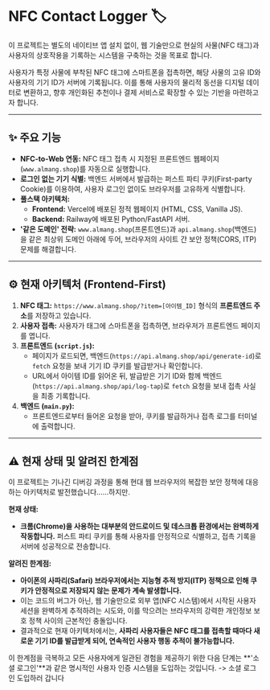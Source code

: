 # NFC Contact Logger 🏷️

이 프로젝트는 별도의 네이티브 앱 설치 없이, 웹 기술만으로 현실의 사물(NFC 태그)과 사용자의 상호작용을 기록하는 시스템을 구축하는 것을 목표로 합니다.

사용자가 특정 사물에 부착된 NFC 태그에 스마트폰을 접촉하면, 해당 사물의 고유 ID와 사용자의 기기 ID가 서버에 기록됩니다. 이를 통해 사용자의 물리적 동선을 디지털 데이터로 변환하고, 향후 개인화된 추천이나 결제 서비스로 확장할 수 있는 기반을 마련하고자 합니다.

---

## ✨ 주요 기능

- **NFC-to-Web 연동:** NFC 태그 접촉 시 지정된 프론트엔드 웹페이지(`www.almang.shop`)를 자동으로 실행합니다.
- **로그인 없는 기기 식별:** 백엔드 서버에서 발급하는 퍼스트 파티 쿠키(First-party Cookie)를 이용하여, 사용자 로그인 없이도 브라우저를 고유하게 식별합니다.
- **풀스택 아키텍처:**
  - **Frontend:** Vercel에 배포된 정적 웹페이지 (HTML, CSS, Vanilla JS).
  - **Backend:** Railway에 배포된 Python/FastAPI 서버.
- **'같은 도메인' 전략:** `www.almang.shop`(프론트엔드)과 `api.almang.shop`(백엔드)을 같은 최상위 도메인 아래에 두어, 브라우저의 사이트 간 보안 정책(CORS, ITP) 문제를 해결합니다.

---

## ⚙️ 현재 아키텍처 (Frontend-First)

1.  **NFC 태그:** `https://www.almang.shop/?item=[아이템_ID]` 형식의 **프론트엔드 주소**를 저장하고 있습니다.
2.  **사용자 접촉:** 사용자가 태그에 스마트폰을 접촉하면, 브라우저가 프론트엔드 페이지를 엽니다.
3.  **프론트엔드 (`script.js`):**
    - 페이지가 로드되면, 백엔드(`https://api.almang.shop/api/generate-id`)로 `fetch` 요청을 보내 기기 ID 쿠키를 발급받거나 확인합니다.
    - URL에서 아이템 ID를 읽어온 뒤, 발급받은 기기 ID와 함께 백엔드(`https://api.almang.shop/api/log-tap`)로 `fetch` 요청을 보내 접촉 사실을 최종 기록합니다.
4.  **백엔드 (`main.py`):**
    - 프론트엔드로부터 들어온 요청을 받아, 쿠키를 발급하거나 접촉 로그를 터미널에 출력합니다.

---

## ⚠️ 현재 상태 및 알려진 한계점

이 프로젝트는 기나긴 디버깅 과정을 통해 현대 웹 브라우저의 복잡한 보안 정책에 대응하는 아키텍처로 발전했습니다......하지만.

**현재 상태:**

- **크롬(Chrome)을 사용하는 대부분의 안드로이드 및 데스크톱 환경에서는 완벽하게 작동합니다.** 퍼스트 파티 쿠키를 통해 사용자를 안정적으로 식별하고, 접촉 기록을 서버에 성공적으로 전송합니다.

**알려진 한계점:**

- **아이폰의 사파리(Safari) 브라우저에서는 지능형 추적 방지(ITP) 정책으로 인해 쿠키가 안정적으로 저장되지 않는 문제가 계속 발생합니다.**
- 이는 코드의 버그가 아닌, 웹 기술만으로 외부 앱(NFC 시스템)에서 시작된 사용자 세션을 완벽하게 추적하려는 시도와, 이를 막으려는 브라우저의 강력한 개인정보 보호 정책 사이의 근본적인 충돌입니다.
- 결과적으로 현재 아키텍처에서는, **사파리 사용자들은 NFC 태그를 접촉할 때마다 새로운 기기 ID를 발급받게 되어, 연속적인 사용자 행동 추적이 불가능합니다.**

이 한계점을 극복하고 모든 사용자에게 일관된 경험을 제공하기 위한 다음 단계는 **'소셜 로그인'**과 같은 명시적인 사용자 인증 시스템을 도입하는 것입니다. -> 소셜 로그인 도입하러 갑니다
